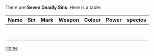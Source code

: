 There are __Seven Deadly Sins__. Here is a table:

|Name|Sin|Mark|Weapon|Colour|Power|species|
|:-:|:-:|:-:|:-:|:-:|:-:|:-:|
||||||||
||||||||
||||||||
||||||||
||||||||
||||||||
||||||||
||||||||


[Home](home.html)